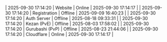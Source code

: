 | 2025-09-30 17:14:20 | Website | Online | 2025-09-30 17:14:17 |
| 2025-09-30 17:14:20 | Registration | Offline | 2025-09-09 16:40:23 |
| 2025-09-30 17:14:20 | Auth Server | Offline | 2025-08-18 09:33:31 |
| 2025-09-30 17:14:20 | Kezan (PvE) | Offline | 2025-08-03 17:58:02 |
| 2025-09-30 17:14:20 | Gurubashi (PvP) | Offline | 2025-08-23 21:44:06 |
| 2025-09-30 17:14:20 | Cloudflare | Online | 2025-09-30 17:14:17 |
